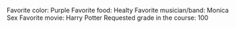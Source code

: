 Favorite color: Purple
Favorite food: Healty
Favorite musician/band: Monica Sex 
Favorite movie: Harry Potter
Requested grade in the course: 100 
		
